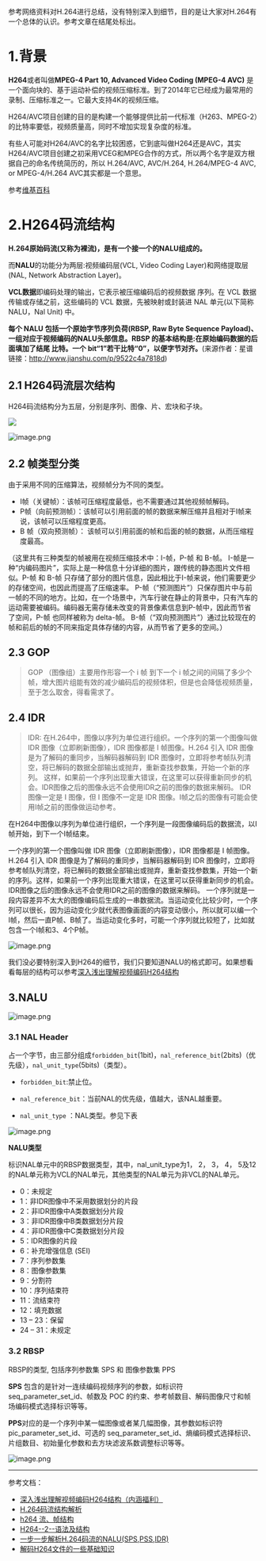 参考网络资料对H.264进行总结，没有特别深入到细节，目的是让大家对H.264有一个总体的认识。参考文章在结尾处标出。


# 1.背景

**H264**或者叫做**MPEG-4 Part 10, Advanced Video Coding (MPEG-4 AVC)** 是一个面向块的、基于运动补偿的视频压缩标准。到了2014年它已经成为最常用的录制、压缩标准之一。它最大支持4K的视频压缩。

H264/AVC项目创建的目的是构建一个能够提供比前一代标准（H263、MPEG-2）的比特率要低，视频质量高，同时不增加实现复杂度的标准。

有些人可能对H264/AVC的名字比较困惑，它到底叫做H264还是AVC，其实H264/AVC项目创建之初采用VCEG和MPEG合作的方式，所以两个名字是双方根据自己的命名传统简历的，所以 H.264/AVC, AVC/H.264, H.264/MPEG-4 AVC, or MPEG-4/H.264 AVC其实都是一个意思。

参考[维基百科](https://en.wikipedia.org/wiki/H.264/MPEG-4_AVC#Features)


# 2.H264码流结构

**H.264原始码流(又称为裸流)，是有一个接一个的NALU组成的。**

而**NALU**的功能分为两层:视频编码层(VCL, Video Coding Layer)和网络提取层(NAL, Network Abstraction Layer)。

**VCL数据**即编码处理的输出，它表示被压缩编码后的视频数据 序列。在 VCL 数据传输或存储之前，这些编码的 VCL 数据，先被映射或封装进 NAL 单元(以下简称 NALU，Nal Unit) 中。

**每个 NALU 包括一个原始字节序列负荷(RBSP, Raw Byte Sequence Payload)、一组对应于视频编码的NALU头部信息。RBSP 的基本结构是:在原始编码数据的后面填加了结尾 比特。一个 bit“1”若干比特“0”，以便字节对齐。**(来源作者：星谱
链接：http://www.jianshu.com/p/9522c4a7818d)


## 2.1 H264码流层次结构

H264码流结构分为五层，分别是序列、图像、片、宏块和子块。


![](https://github.com/sparkfengbo/AndroidNotes/blob/master/PictureRes/live/h264-2.png?raw=true)

![image.png](https://github.com/sparkfengbo/AndroidNotes/blob/master/PictureRes/live/h264-1.png?raw=true)


## 2.2 帧类型分类

由于采用不同的压缩算法，视频帧分为不同的类型。
- I帧（关键帧）：该帧可压缩程度最低，也不需要通过其他视频帧解码。
- P帧（向前预测帧）：该帧可以引用前面的帧的数据来解压缩并且相对于I帧来说，该帧可以压缩程度更高。
- B 帧（双向预测帧）： 该帧可以引用前面的帧和后面的帧的数据，从而压缩程度最高。

（这里共有三种类型的帧被用在视频压缩技术中：I-帧，P-帧 和 B-帧。 
I-帧是一种“内编码图片”，实际上是一种信息十分详细的图片，跟传统的静态图片文件相似。P-帧 和 B-帧 只存储了部分的图片信息，因此相比于I-帧来说，他们需要更少的存储空间，也因此而提高了压缩速率。 
P-帧（“预测图片”）只保存图片中与前一帧的不同的地方。比如，在一个场景中，汽车行驶在静止的背景中，只有汽车的运动需要被编码。编码器无需存储未改变的背景像素信息到P-帧中，因此而节省了空间，P-帧 也同样被称为 delta-帧。 
B-帧（“双向预测图片”）通过比较现在的帧和前后的帧的不同来指定具体存储的内容，从而节省了更多的空间。）

## 2.3 GOP 
>GOP （图像组）主要用作形容一个 i 帧 到下一个 i 帧之间的间隔了多少个帧，增大图片组能有效的减少编码后的视频体积，但是也会降低视频质量，至于怎么取舍，得看需求了。

## 2.4 IDR 
>IDR:  在H.264中，图像以序列为单位进行组织。一个序列的第一个图像叫做 IDR 图像（立即刷新图像），IDR 图像都是 I 帧图像。H.264 引入 IDR 图像是为了解码的重同步，当解码器解码到 IDR 图像时，立即将参考帧队列清空，将已解码的数据全部输出或抛弃，重新查找参数集，开始一个新的序列。 这样，如果前一个序列出现重大错误，在这里可以获得重新同步的机会。IDR图像之后的图像永远不会使用IDR之前的图像的数据来解码。       IDR 图像一定是 I 图像，但 I 图像不一定是 IDR 图像。I帧之后的图像有可能会使用I帧之前的图像做运动参考。


在H264中图像以序列为单位进行组织，一个序列是一段图像编码后的数据流，以I帧开始，到下一个I帧结束。

一个序列的第一个图像叫做 IDR 图像（立即刷新图像），IDR 图像都是 I 帧图像。H.264 引入 IDR 图像是为了解码的重同步，当解码器解码到 IDR 图像时，立即将参考帧队列清空，将已解码的数据全部输出或抛弃，重新查找参数集，开始一个新的序列。这样，如果前一个序列出现重大错误，在这里可以获得重新同步的机会。IDR图像之后的图像永远不会使用IDR之前的图像的数据来解码。
一个序列就是一段内容差异不太大的图像编码后生成的一串数据流。当运动变化比较少时，一个序列可以很长，因为运动变化少就代表图像画面的内容变动很小，所以就可以编一个I帧，然后一直P帧、B帧了。当运动变化多时，可能一个序列就比较短了，比如就包含一个I帧和3、4个P帧。



![image.png](https://github.com/sparkfengbo/AndroidNotes/blob/master/PictureRes/live/h.png?raw=true)

我们没必要特别深入到H264的细节，我们只要知道NALU的格式即可。如果想看看每层的结构可以参考[深入浅出理解视频编码H264结构](http://www.jianshu.com/p/9522c4a7818d)

## 3.NALU

![image.png](https://github.com/sparkfengbo/AndroidNotes/blob/master/PictureRes/live/h264-3.png?raw=true)



### 3.1 NAL Header

占一个字节，由三部分组成`forbidden_bit`(1bit)，`nal_reference_bit`(2bits)（优先级），`nal_unit_type`(5bits)（类型）。

- `forbidden_bit`:禁止位。

- `nal_reference_bit`：当前NAL的优先级，值越大，该NAL越重要。

- `nal_unit_type` ：NAL类型。参见下表

![image.png](https://github.com/sparkfengbo/AndroidNotes/blob/master/PictureRes/live/h264-5.png?raw=true)


**NALU类型**
  
  标识NAL单元中的RBSP数据类型，其中，nal_unit_type为1， 2， 3， 4， 5及12的NAL单元称为VCL的NAL单元，其他类型的NAL单元为非VCL的NAL单元。 
       
- 0：未规定 
- 1：非IDR图像中不采用数据划分的片段 
- 2：非IDR图像中A类数据划分片段 
- 3：非IDR图像中B类数据划分片段 
- 4：非IDR图像中C类数据划分片段 
- 5：IDR图像的片段 
- 6：补充增强信息 (SEI) 
- 7：序列参数集 
- 8：图像参数集 
- 9：分割符 
- 10：序列结束符 
- 11：流结束符 
- 12：填充数据 
- 13 – 23：保留 
- 24 – 31：未规定 

### 3.2 RBSP


RBSP的类型, 包括序列参数集 SPS  和 图像参数集 PPS 
        
**SPS** 包含的是针对一连续编码视频序列的参数，如标识符 seq_parameter_set_id、帧数及 POC 的约束、参考帧数目、解码图像尺寸和帧场编码模式选择标识等等。 

**PPS**对应的是一个序列中某一幅图像或者某几幅图像，其参数如标识符 pic_parameter_set_id、可选的 seq_parameter_set_id、熵编码模式选择标识、片组数目、初始量化参数和去方块滤波系数调整标识等等。 

![image.png](https://github.com/sparkfengbo/AndroidNotes/blob/master/PictureRes/live/h264-4.png?raw=true)




-----


参考文档：

- [深入浅出理解视频编码H264结构（内涵福利）](http://www.jianshu.com/p/9522c4a7818d)
- [H.264码流结构解析](http://blog.csdn.net/mandagod/article/details/51174680)
- [h264 流、帧结构](http://transcoder.baiducontent.com/tc?srd=1&dict=32&h5ad=1&bdenc=1&lid=9157954412547245214&title=h264%E6%B5%81%E5%B8%A7%E7%BB%93%E6%9E%84-DoubleLi-%E5%8D%9A%E5%AE%A2%E5%9B%AD&nsrc=IlPT2AEptyoA_yixCFOxXnANedT62v3IEQGG_ytK1DK6mlrte4viZQRAXjbrMXmNZpPPtCPQpxkIuHKb_7YskNYWgK)
- [H264--2--语法及结构](http://blog.csdn.net/yangzhongxuan/article/details/8003494)
- [一步一步解析H.264码流的NALU(SPS,PSS,IDR)](http://guoh.org/lifelog/2013/10/h-264-bit-stream-sps-pps-idr-nalu/)
- [解码H264文件的一些基础知识](http://transcoder.baiducontent.com/tc?srd=1&dict=32&h5ad=1&bdenc=1&lid=11870939732630474985&nsrc=IlPT2AEptyoA_yixCFOxXnANedT62v3IEQGG_ytK1DK6mlrte4viZQRAYCH7MXW4GoCb9n00sqcIuH7a_71k6so4g43)
